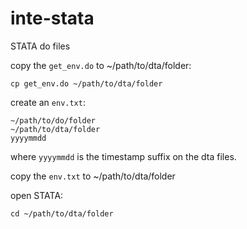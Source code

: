 # inte-stata
STATA do files


copy the `get_env.do` to ~/path/to/dta/folder:

    cp get_env.do ~/path/to/dta/folder

create an `env.txt`:

    ~/path/to/do/folder
    ~/path/to/dta/folder
    yyyymmdd


where `yyyymmdd` is the timestamp suffix on the dta files.

copy the `env.txt` to ~/path/to/dta/folder

open STATA:

    cd ~/path/to/dta/folder
